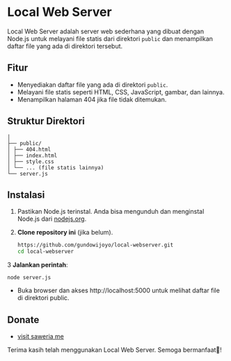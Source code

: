 # Local Web Server

Local Web Server adalah server web sederhana yang dibuat dengan Node.js untuk melayani file statis dari direktori `public` dan menampilkan daftar file yang ada di direktori tersebut.

## Fitur

- Menyediakan daftar file yang ada di direktori `public`.
- Melayani file statis seperti HTML, CSS, JavaScript, gambar, dan lainnya.
- Menampilkan halaman 404 jika file tidak ditemukan.

## Struktur Direktori
```
│
├── public/
│ ├── 404.html
│ ├── index.html
│ ├── style.css
│ └── ... (file statis lainnya)
└── server.js
```
## Instalasi
1. Pastikan Node.js terinstal. Anda bisa mengunduh dan menginstal Node.js dari
<a href="https://nodejs.org">nodejs.org</a>.


2. **Clone repository ini** (jika belum).

   ```bash
   https://github.com/gundowijoyo/local-webserver.git
   cd local-webserver
   ```
3 **Jalankan perintah**:
  ```
  node server.js
 ```
- Buka browser dan akses http://localhost:5000 untuk melihat daftar file di direktori public.

## Donate
- <a href="https://saweria.co/Gundo">visit saweria me</a>


Terima kasih telah menggunakan Local Web Server. Semoga bermanfaat🤩!
